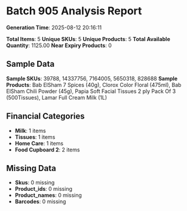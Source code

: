 # Batch 905 Analysis Report

**Generation Time**: 2025-08-12 20:16:11

**Total Items**: 5
**Unique SKUs**: 5
**Unique Products**: 5
**Total Available Quantity**: 1125.00
**Near Expiry Products**: 0

## Sample Data
**Sample SKUs**: 39788, 14337756, 7164005, 5650318, 828688
**Sample Products**: Bab ElSham 7 Spices (40g), Clorox Color Floral (475ml), Bab ElSham Chili Powder (45g), Papia Soft Facial Tissues 2 ply Pack Of 3 (500Tissues), Lamar Full Cream Milk (1L)

## Financial Categories
- **Milk**: 1 items
- **Tissues**: 1 items
- **Home Care**: 1 items
- **Food Cupboard 2**: 2 items

## Missing Data
- **Skus**: 0 missing
- **Product_ids**: 0 missing
- **Product_names**: 0 missing
- **Barcodes**: 0 missing
